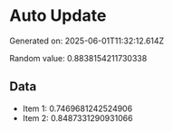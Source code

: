 # Auto Update

Generated on: 2025-06-01T11:32:12.614Z

Random value: 0.8838154211730338

## Data

- Item 1: 0.7469681242524906
- Item 2: 0.8487331290931066
